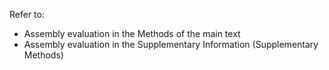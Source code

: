 Refer to:

- Assembly evaluation in the Methods of the main text
- Assembly evaluation in the Supplementary Information (Supplementary Methods)
